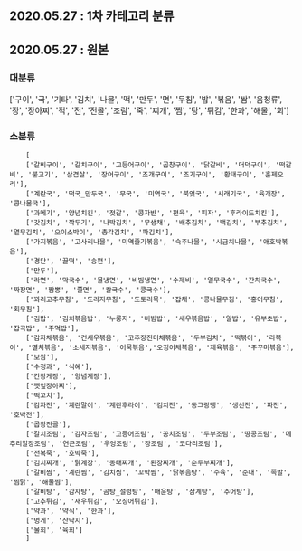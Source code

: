 


## 2020.05.27 : 1차 카테고리 분류 










## 2020.05.27  : 원본

### 대분류 
['구이', '국', '기타', '김치', '나물', '떡', '만두', '면', '무침', '밥', '볶음', '쌈', '음청류', '장', '장아찌', '적', '전', '전골', '조림', '죽', '찌개', '찜', '탕', '튀김', '한과', '해물', '회']

 
### 소분류

        [
        ['갈비구이', '갈치구이', '고등어구이', '곱창구이', '닭갈비', '더덕구이', '떡갈비', '불고기', '삼겹살', '장어구이', '조개구이', '조기구이', '황태구이', '훈제오리'],
        ['계란국', '떡국_만두국', '무국', '미역국', '북엇국', '시래기국', '육개장', '콩나물국'],
        ['과메기', '양념치킨', '젓갈', '콩자반', '편육', '피자', '후라이드치킨'], 
        ['갓김치', '깍두기', '나박김치', '무생채', '배추김치', '백김치', '부추김치', '열무김치', '오이소박이', '총각김치', '파김치'], 
        ['가지볶음', '고사리나물', '미역줄기볶음', '숙주나물', '시금치나물', '애호박볶음'], 
        ['경단', '꿀떡', '송편'], 
        ['만두'], 
        ['라면', '막국수', '물냉면', '비빔냉면', '수제비', '열무국수', '잔치국수', '짜장면', '짬뽕', '쫄면', '칼국수', '콩국수'], 
        ['꽈리고추무침', '도라지무침', '도토리묵', '잡채', '콩나물무침', '홍어무침', '회무침'], 
        ['김밥', '김치볶음밥', '누룽지', '비빔밥', '새우볶음밥', '알밥', '유부초밥', '잡곡밥', '주먹밥'], 
        ['감자채볶음', '건새우볶음', '고추장진미채볶음', '두부김치', '떡볶이', '라볶이', '멸치볶음', '소세지볶음', '어묵볶음','오징어채볶음', '제육볶음', '주꾸미볶음'],
        ['보쌈'], 
        ['수정과', '식혜'],
        ['간장게장', '양념게장'],
        ['깻잎장아찌'],
        ['떡꼬치'], 
        ['감자전', '계란말이', '계란후라이', '김치전', '동그랑땡', '생선전', '파전', '호박전'], 
        ['곱창전골'], 
        ['갈치조림', '감자조림', '고등어조림', '꽁치조림', '두부조림', '땅콩조림', '메추리알장조림', '연근조림', '우엉조림', '장조림', '코다리조림'],
        ['전복죽', '호박죽'],
        ['김치찌개', '닭계장', '동태찌개', '된장찌개', '순두부찌개'], 
        ['갈비찜', '계란찜', '김치찜', '꼬막찜', '닭볶음탕', '수육', '순대', '족발', '찜닭', '해물찜'],
        ['갈비탕', '감자탕', '곰탕_설렁탕', '매운탕', '삼계탕', '추어탕'],
        ['고추튀김', '새우튀김', '오징어튀김'], 
        ['약과', '약식', '한과'], 
        ['멍게', '산낙지'], 
        ['물회', '육회']
        ]